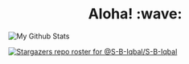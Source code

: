 <h1 align='center'> Aloha! :wave:</h1>

![My Github Stats](https://github-readme-stats.vercel.app/api?username=S-B-Iqbal&show_icons=true&theme=algolia)

[![Stargazers repo roster for @S-B-Iqbal/S-B-Iqbal](https://reporoster.com/stars/S-B-Iqbal/S-B-Iqbal)](https://github.com/S-B-Iqbal/S-B-Iqbal/stargazers)

<!--
**S-B-Iqbal/S-B-Iqbal** is a ✨ _special_ ✨ repository because its `README.md` (this file) appears on your GitHub profile.

Here are some ideas to get you started:

- 🔭 I’m currently working on ...
- 🌱 I’m currently learning ...
- 👯 I’m looking to collaborate on ...
- 🤔 I’m looking for help with ...
- 💬 Ask me about ...
- 📫 How to reach me: ...
- 😄 Pronouns: ...
- ⚡ Fun fact: ...
-->
